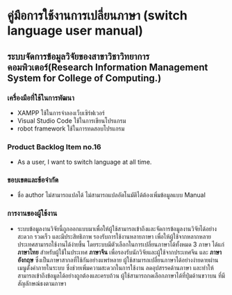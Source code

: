 # คู่มือการใช้งานการเปลี่ยนภาษา (switch language user manual)
## ระบบจัดการข้อมูลวิจัยของสาขาวิชาวิทยาการคอมพิวเตอร์(Research Information Management System  for College of Computing.)
### เครื่องมือที่ใช้ในการพัฒนา
- XAMPP ใช้ในการจำลองเว็บเซิร์ฟเวอร์ 
- Visual Studio Code ใช้ในการเขียนโปรแกรม
- robot framework ใช้ในการทดสอบโปรแกรม
### Product Backlog Item no.16
- As a user, I want to switch language at all time.
### ขอบเขตและข้อจำกัด
- ชื่อ author ไม่สามารถแปลได้ ไม่สามารถแปลอัตโนมัติได้ต้องเพิ่มข้อมูลแบบ Manual
### การงานของผู้ใช้งาน
- ระบบข้อมูลงานวิจัยนี้ถูกออกแบบมาเพื่อให้ผู้ใช้สามารถเข้าถึงและจัดการข้อมูลงานวิจัยได้อย่างสะดวก รวดเร็ว และมีประสิทธิภาพ รองรับการใช้งานหลายภาษา เพื่อให้ผู้ใช้จากหลากหลายประเทศสามารถใช้งานได้ง่ายขึ้น โดยระบบมีตัวเลือกในการเปลี่ยนภาษาได้ทั้งหมด 3 ภาษา ได้แก่ **ภาษาไทย** สำหรับผู้ใช้ในประเทศ **ภาษาจีน** เพื่อรองรับนักวิจัยและผู้ใช้จากประเทศจีน และ **ภาษาอังกฤษ** ซึ่งเป็นภาษาสากลที่ใช้กันอย่างแพร่หลาย ผู้ใช้สามารถเปลี่ยนภาษาได้อย่างง่ายดายผ่านเมนูตั้งค่าภายในระบบ ซึ่งช่วยเพิ่มความสะดวกในการใช้งาน ลดอุปสรรคด้านภาษา และทำให้สามารถเข้าถึงข้อมูลได้อย่างถูกต้องและครบถ้วน 
  ผู้ใช้สามารถกดเลือกภาษาได้ที่ปุ่มด้านขวาบน ที่มีสัญลักษณ์ธงตามภาษา
